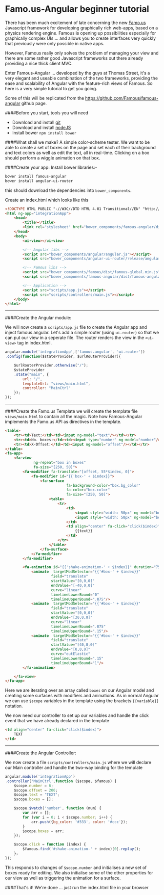 # Famo.us-Angular beginner tutorial


There has been much excitement of late concerning the new [Famo.us](http://famo.us) Javascript framework for developing graphically rich web-apps, based on a physics rendering engine.
Famous is opening up possibilities especially for graphically complex UIs ... and allows you to create interfaces very quickly that previously were only possible in native apps.

However, Famous really only solves the problem of managing your view and there are some rather good Javascript frameworks out there already providing a nice thick client MVC.

Enter Famous-Angular ... developed by the guys at Thomas Street, it's a very elegant and useable combination of the two frameworks, providing the ease and scalability of Angular with the feature-rich views of Famous. So here is a very simple tutorial to get you going.

Some of this will be replicated from the https://github.com/Famous/famous-angular github page.

####Before you start, tools you will need
* Download and install [git](http://git-scm.com/downloads)
* Download and install [nodeJS](http://nodejs.org/download/)
* Install bower `npm install bower`

####What shall we make?
A simple color-scheme tester. We want to be able to create a set of boxes on the page and set each of their background and text colors as well as edit the text, all in real-time. Clicking on a box should perform a wiggle animation on that box.

####Create your app:
Install bower libraries:-
```bash
bower install famous-angular
bower install angular-ui-router
``` 
this should download the dependencies into `bower_components`. 

Create an index.html which looks like this

```html
<!DOCTYPE HTML PUBLIC "-//W3C//DTD HTML 4.01 Transitional//EN" "http://www.w3.org/TR/html4/loose.dtd">
<html ng-app="integrationApp">
    <head>
        <title></title>
        <link rel="stylesheet" href="bower_components/famous-angular/dist/famous-angular.min.css"/>
    </head>
    <body>
        <ui-view></ui-view>

        <!-- Angular libs -->
        <script src="bower_components/angular/angular.js"></script>
        <script src="bower_components/angular-ui-router/release/angular-ui-router.js"></script>

        <!-- Famous libs -->
        <script src="bower_components/famous/dist/famous-global.min.js"></script>
        <script src="bower_components/famous-angular/dist/famous-angular.min.js"></script>

        <!-- Application -->
        <script src="scripts/app.js"></script>
        <script src="scripts/controllers/main.js"></script>
    </body>
</html>
```
---

####Create the Angular module:

We will now create a `scripts/app.js` file to create the Angular app and inject famous.angular. Let's add a simple router (using `ui.router`) so that we can put our view in a seperate file. The router renders the view in the `<ui-view>` tag in index.html.

```js
angular.module('integrationApp',['famous.angular', 'ui.router'])
.config(function($stateProvider, $urlRouterProvider){

    $urlRouterProvider.otherwise("/");
    $stateProvider
    .state("main", {
        url: "/",
        templateUrl: "views/main.html",
        controller: "MainCtrl"
    });
});
```
---

####Create the Famo.us Template
we will create the template file `views/main.html` to contain all the magic. Note how Famous-Angular implements the Famo.us API as directives in the template. 
```html
<table>
    <tr><td>Text:</td><td><input ng-model="text"/></td></tr>
    <tr><td>No. boxes:</td><td><input type="number" ng-model="number"/></td></tr>
    <tr><td>X-Offset:</td><td><input ng-model="offset"/></td></tr>
</table>
<fa-app>
    <fa-view
             ng-repeat="box in boxes"
             fa-size="[250, 50]">
        <fa-modifier fa-translate="[offset, 55*$index, 0]">
            <fa-modifier id="{{'box-' + $index}}">
                <fa-surface
                            fa-background-color="box.bg_color"
                            fa-color="box.color"
                            fa-size="[250, 50]">
                    <table>
                        <tr>
                            <td>
                                <input style="width: 50px" ng-model="box.bg_color"/><br>
                                <input style="width: 50px" ng-model="box.color"/>
                            </td>
                            <td align="center" fa-click="click($index)">
                                {{text}}
                            </td>
                        </tr>
                    </table>
                </fa-surface>
            </fa-modifier>
        </fa-modifier>

        <fa-animation id="{{'shake-animation-' + $index}}" duration="750">
            <animate  targetModSelector="{{'#box-' + $index}}"
                     field="translate"
                     startValue="[0,0,0]"
                     endValue="[-40,0,0]"
                     curve="linear"
                     timelineLowerBound="0"
                     timelineUpperBound=".075"/>
            <animate  targetModSelector="{{'#box-' + $index}}"
                     field="translate"
                     startValue="[0,0,0]"
                     endValue="[30,0,0]"
                     curve="linear"
                     timelineLowerBound=".075"
                     timelineUpperBound=".15"/>
            <animate  targetModSelector="{{'#box-' + $index}}"
                     field="translate"
                     startValue="[40,0,0]"
                     endValue="[0,0,0]"
                     curve="outElastic"
                     timelineLowerBound=".15"
                     timelineUpperBound="1"/>
        </fa-animation>

    </fa-view>
</fa-app>
```
Here we are iterating over an array called `boxes` on our Angular model and creating some surfaces with modifiers and animations. As in normal Angular we can use `$scope` variables in the template using the brackets `{{variable}}` notation.

We now need our controller to set up our variables and handle the click event that we have already declared in the template
    
```html
<td align="center" fa-click="click($index)">
    TEXT
</td>
```

----
####Create the Angular Controller:

We now create a file `scripts/controllers/main.js` where we will declare our Main controller and handle the two-way binding for the template

```js
angular.module('integrationApp')
.controller('MainCtrl',function ($scope, $famous) {
    $scope.number = 6;
    $scope.offset = 200;
    $scope.text = "TEXT";
    $scope.boxes = [];

    $scope.$watch('number', function (num) {
        var arr = [];
        for (var i = 0; i < $scope.number; i++) {
            arr.push({bg_color: '#333', color: '#ccc'});
        }
        $scope.boxes = arr;
    });

    $scope.click = function (index) {
        $famous.find('#shake-animation-' + index)[0].replay();
    };
});
```

This responds to changes of `$scope.number` and initialises a new set of boxes ready for editing. We also initialise some of the other properties for our view as well as triggering the animation for a surface.

####That's it! We're done ... just run the index.html file in your browser
